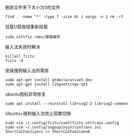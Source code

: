 删除文件夹下大小为0的文件

```
find . -name "*" -type f -size 0c | xargs -n 1 rm -rf
```

挂载U盘报错重新挂载

```shell
sudo ntfsfix /dev/报错编号  
```

输入法失效时解决

```shell
killall fcitx 
fcitx -d
```

安装搜狗输入法所需库

```shell
sudo apt-get install qtdeclarative5-dev
sudo apt-get install libgsettings-qt1
```

ubuntu图标异常修复

```
sudo apt install --reinstall librsvg2-2 librsvg2-common
```

Ubuntu+搜狗输入法禁止简繁切换

```
sudo vim ~/.config/fcitx/conf/fcitx-chttrans.config
sudo vim ~/.config/sogoupinyin/conf/env.ini
ShortCutFanJian=1 >> ShortCutFanJian=0
```

